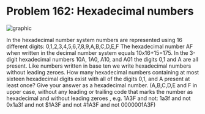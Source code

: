 # Problem 162: Hexadecimal numbers

![graphic](img162.gif)

In the hexadecimal number system numbers are represented using 16
different digits: 0,1,2,3,4,5,6,7,8,9,A,B,C,D,E,F The hexadecimal number
AF when written in the decimal number system equals 10x16+15=175. In the
3-digit hexadecimal numbers 10A, 1A0, A10, and A01 the digits 0,1 and A
are all present. Like numbers written in base ten we write hexadecimal
numbers without leading zeroes. How many hexadecimal numbers containing
at most sixteen hexadecimal digits exist with all of the digits 0,1, and
A present at least once? Give your answer as a hexadecimal number.
(A,B,C,D,E and F in upper case, without any leading or trailing code
that marks the number as hexadecimal and without leading zeroes , e.g.
1A3F and not: 1a3f and not 0x1a3f and not \$1A3F and not \#1A3F and not
0000001A3F)